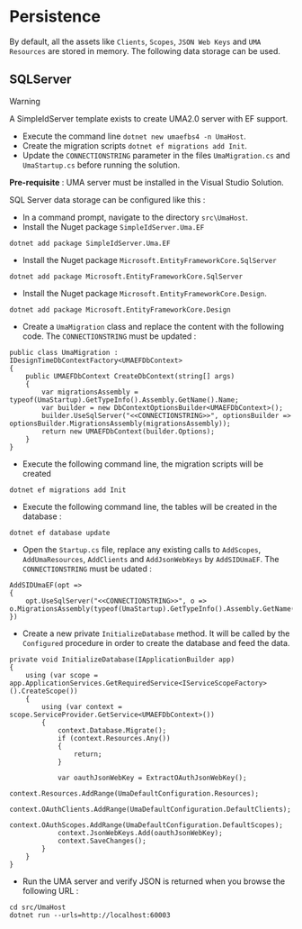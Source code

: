 # Persistence

By default, all the assets like `Clients`, `Scopes`, `JSON Web Keys` and `UMA Resources` are stored in memory. The following data storage can be used.

## SQLServer

> [!WARNING]
> A SimpleIdServer template exists to create UMA2.0 server with EF support.
> * Execute the command line `dotnet new umaefbs4 -n UmaHost`.
> * Create the migration scripts `dotnet ef migrations add Init`.
> * Update the `CONNECTIONSTRING` parameter in the files `UmaMigration.cs` and `UmaStartup.cs` before running the solution.

**Pre-requisite** : UMA server must be installed in the Visual Studio Solution.

SQL Server data storage can be configured like this :

* In a command prompt, navigate to the directory `src\UmaHost`.
* Install the Nuget package `SimpleIdServer.Uma.EF`

```
dotnet add package SimpleIdServer.Uma.EF
```

* Install the Nuget package `Microsoft.EntityFrameworkCore.SqlServer`

```
dotnet add package Microsoft.EntityFrameworkCore.SqlServer
```

* Install the Nuget package `Microsoft.EntityFrameworkCore.Design`.

```
dotnet add package Microsoft.EntityFrameworkCore.Design
```

* Create a `UmaMigration` class  and replace the content with the following code. The `CONNECTIONSTRING` must be updated :

```
public class UmaMigration : IDesignTimeDbContextFactory<UMAEFDbContext>
{
    public UMAEFDbContext CreateDbContext(string[] args)
    {
        var migrationsAssembly = typeof(UmaStartup).GetTypeInfo().Assembly.GetName().Name;
        var builder = new DbContextOptionsBuilder<UMAEFDbContext>();
        builder.UseSqlServer("<<CONNECTIONSTRING>>", optionsBuilder => optionsBuilder.MigrationsAssembly(migrationsAssembly));
        return new UMAEFDbContext(builder.Options);
    }
}
```

* Execute the following command line, the migration scripts will be created

```
dotnet ef migrations add Init
```

* Execute the following command line, the tables will be created in the database :

```
dotnet ef database update
```

* Open the `Startup.cs` file, replace any existing calls to `AddScopes`, `AddUmaResources`, `AddClients` and `AddJsonWebKeys` by `AddSIDUmaEF`. The `CONNECTIONSTRING` must be udated :

```
AddSIDUmaEF(opt =>
{
    opt.UseSqlServer("<<CONNECTIONSTRING>>", o => o.MigrationsAssembly(typeof(UmaStartup).GetTypeInfo().Assembly.GetName().Name));
})
```

* Create a new private `InitializeDatabase` method. It will be called by the `Configured` procedure in order to create the database and feed the data. 

```
private void InitializeDatabase(IApplicationBuilder app)
{
    using (var scope = app.ApplicationServices.GetRequiredService<IServiceScopeFactory>().CreateScope())
    {
        using (var context = scope.ServiceProvider.GetService<UMAEFDbContext>())
        {
            context.Database.Migrate();
            if (context.Resources.Any())
            {
                return;
            }

            var oauthJsonWebKey = ExtractOAuthJsonWebKey();
            context.Resources.AddRange(UmaDefaultConfiguration.Resources);
            context.OAuthClients.AddRange(UmaDefaultConfiguration.DefaultClients);
            context.OAuthScopes.AddRange(UmaDefaultConfiguration.DefaultScopes);
            context.JsonWebKeys.Add(oauthJsonWebKey);
            context.SaveChanges();
        }
    }
}
```

* Run the UMA server and verify JSON is returned when you browse the following URL :

```
cd src/UmaHost
dotnet run --urls=http://localhost:60003
```
